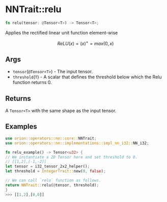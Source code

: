 # NNTrait::relu

```rust
fn relu(tensor: @Tensor<T>) -> Tensor<T>;
```

Applies the rectified linear unit function element-wise

$$
ReLU(x)=(x)^+=max(0,x)
$$

## Args

* `tensor`(`@Tensor<T>`) - The input tensor.
* `threshold`(`T`) - A scalar that defines the threshold below which the Relu function returns 0.

## Returns

A `Tensor<T>` with the same shape as the input tensor.

## Examples

```rust
use orion::operators::nn::core::NNTrait;
use orion::operators::nn::implementations::impl_nn_i32::NN_i32;

fn relu_example() -> Tensor<u32> {
// We instantiate a 2D Tensor here and set threshold to 0.
// [[1,2],[-1,-2]]
let tensor = i32_tensor_2x2_helper();
let threshold = IntegerTrait::new(0, false);

// We can call `relu` function as follows.
return NNTrait::relu(@tensor, threshold);
}
>>> [[1,2],[0,0]]
```
